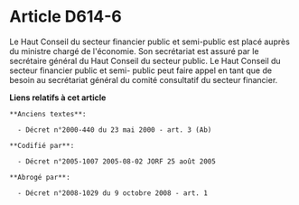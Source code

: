 # Article D614-6

Le Haut Conseil du secteur financier public et semi-public est placé auprès du ministre chargé de l'économie. Son secrétariat
est assuré par le secrétaire général du Haut Conseil du secteur public. Le Haut Conseil du secteur financier public et semi-
public peut faire appel en tant que de besoin au secrétariat général du comité consultatif du secteur financier.

**Liens relatifs à cet article**

	**Anciens textes**:

	  - Décret n°2000-440 du 23 mai 2000 - art. 3 (Ab)

	**Codifié par**:

	  - Décret n°2005-1007 2005-08-02 JORF 25 août 2005

	**Abrogé par**:

	  - Décret n°2008-1029 du 9 octobre 2008 - art. 1
